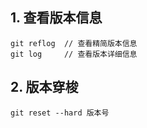 ## 1. 查看版本信息
```
git reflog  // 查看精简版本信息
git log     // 查看版本详细信息
```





## 2. 版本穿梭
```
git reset --hard 版本号
```

